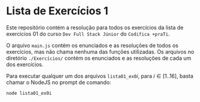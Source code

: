 #   Lista de Exercícios 1
Este repositório contém a resolução para todos os exercícios da lista de exercícios 01 do curso `Dev Full Stack Júnior` do `Codifica +praTi`.

O arquivo `main.js` contém os enunciados e as resoluções de todos os exercícios, mas não chama nenhuma das funções utilizadas. Os arquivos no diretório `./Exercícios/` contém os enunciados e as resoluções de cada um dos exercícios.

Para executar qualquer um dos arquivos `lista01_ex0`$i$, para $i \in [1..16]$, basta chamar o NodeJS no prompt de comando:

```shell
node lista01_ex0i
```